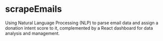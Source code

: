 # scrapeEmails
Using Natural Language Processing (NLP) to parse email data and assign a donation intent score to it, complemented by a React dashboard for data analysis and management.
